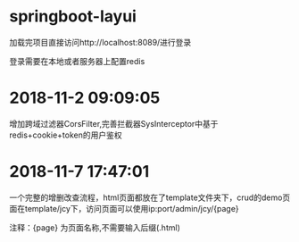 # springboot-layui
加载完项目直接访问http://localhost:8089/进行登录

登录需要在本地或者服务器上配置redis

# 2018-11-2 09:09:05

增加跨域过滤器CorsFilter,完善拦截器SysInterceptor中基于redis+cookie+token的用户鉴权

# 2018-11-7 17:47:01
一个完整的增删改查流程，html页面都放在了template文件夹下，crud的demo页面在template/jcy下，访问页面可以使用ip:port/admin/jcy/{page} 

注释：{page} 为页面名称,不需要输入后缀(.html)
